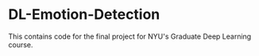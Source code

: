 # DL-Emotion-Detection
This contains code for the final project for NYU's Graduate Deep Learning course.
